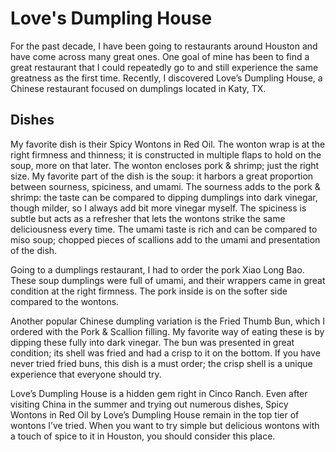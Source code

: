# Love's Dumpling House
For the past decade, I have been going to restaurants around Houston and have come across many great ones. One goal of mine has been to find a great restaurant that I could repeatedly go to and still experience the same greatness as the first time. Recently, I discovered Love’s Dumpling House, a Chinese restaurant focused on dumplings located in Katy, TX. 
## Dishes
My favorite dish is their Spicy Wontons in Red Oil. The wonton wrap is at the right firmness and thinness; it is constructed in multiple flaps to hold on the soup, more on that later. The wonton encloses pork & shrimp; just the right size. My favorite part of the dish is the soup: it harbors a great proportion between sourness, spiciness, and umami. The sourness adds to the pork & shrimp: the taste can be compared to dipping dumplings into dark vinegar, though milder, so I always add bit more vinegar myself. The spiciness is subtle but acts as a refresher that lets the wontons strike the same deliciousness every time. The umami taste is rich and can be compared to miso soup; chopped pieces of scallions add to the umami and presentation of the dish. 

Going to a dumplings restaurant, I had to order the pork Xiao Long Bao. These soup dumplings were full of umami, and their wrappers came in great condition at the right firmness. The pork inside is on the softer side compared to the wontons.  

Another popular Chinese dumpling variation is the Fried Thumb Bun, which I ordered with the Pork & Scallion filling. My favorite way of eating these is by dipping these fully into dark vinegar. The bun was presented in great condition; its shell was fried and had a crisp to it on the bottom. If you have never tried fried buns, this dish is a must order; the crisp shell is a unique experience that everyone should try. 

Love’s Dumpling House is a hidden gem right in Cinco Ranch. Even after visiting China in the summer and trying out numerous dishes, Spicy Wontons in Red Oil by Love’s Dumpling House remain in the top tier of wontons I’ve tried. When you want to try simple but delicious wontons with a touch of spice to it in Houston, you should consider this place.  
